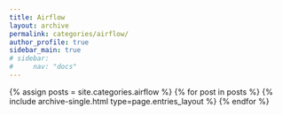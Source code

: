 ```yaml
---
title: Airflow
layout: archive
permalink: categories/airflow/
author_profile: true
sidebar_main: true
# sidebar:
#     nav: "docs"
---
```


{% assign posts = site.categories.airflow %}
{% for post in posts %} {% include archive-single.html type=page.entries_layout %} {% endfor %}